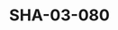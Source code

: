 ---
pid: SHA-03-080
title: SHA-03-080
language: en
original_label: 
rights: Sharhabil Ahmed
location_of_original: Sharhabil Ahmed
photographer_or_studio: 
scanned_from: photograph 8.9 by 13.9
_date: '1965'
location: Khartoum
description: Sharhabil Ahmed with flute
additional_notes: 
permission_display: 'yes'
on_server: 'no'
on_website: 'no'
permalink: /photopages/en/SHA-03-080
layout: photo-page
---